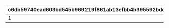 |c6db59740ead603bd545b969219f861ab13efbb4b395592bdd96fe5c981a601a|3d91bac50081094cdf8899edded56cb1497c4cf0cd8cfb90c524ebfffd2423ff|16c3f4373ef8ebce9591f51f2dcbb43b6a43d534f4ed8de2a4a619bded4d7f16|9423642c8f324e01b7e370cc5bc1305442f65b03da624f494507248bb67898cd|5637cca26005177b0a248d4b519344f03041971ca4756b731729f13130df1610|15b2fbe6e981d94bfbbc072dfb1b743502b8b35bbd065b0b570ad867d63e66fe|32350fd7cc06b29ca889e7433668c213e13445026dd347473da34441a71d1d1c|decf476360cc8363e7224313c478f424ddd10330dd8a8eb21c561ba802356597|
| --- | --- | --- | --- | --- | --- | --- | --- |
|1|50|2023/02/15 15:00:00|common_label_release_2_16_skip|common_btn_2_16_skip|2116099|2001000|balloon_story_2nd_16_skip|